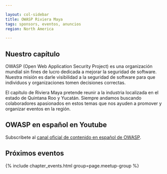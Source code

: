 ```yaml
---

layout: col-sidebar
title: OWASP Riviera Maya
tags: sponsors, eventos, anuncios
region: North America

---
```


Nuestro capítulo
-------------------
OWASP (Open Web Application Security Project) es una organización mundial sin fines de lucro dedicada a mejorar la seguridad de software. Nuestra misión es darle visibilidad a la seguridad de software para que individuos y organizaciones tomen decisiones correctas.

 El capítulo de Riviera Maya pretende reunir a la industria localizada en el estado de Quintana Roo y Yucatán. Siempre andamos buscando colaboradores apasionados en estos temas que nos ayuden a promover y organizar eventos en la región.


OWASP en español en Youtube
-------------------
Subscribete al [canal oficial de contenido en español de OWASP](https://www.youtube.com/channel/UCEXEarSUAfgcll1uzxcNGUA/).


Próximos eventos
-------------------
{% include chapter_events.html group=page.meetup-group %}
